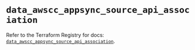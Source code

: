 # `data_awscc_appsync_source_api_association`

Refer to the Terraform Registry for docs: [`data_awscc_appsync_source_api_association`](https://registry.terraform.io/providers/hashicorp/awscc/0.70.0/docs/data-sources/appsync_source_api_association).
